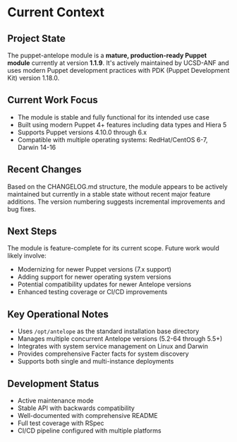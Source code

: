 # Current Context

## Project State
The puppet-antelope module is a **mature, production-ready Puppet module** currently at version **1.1.9**. It's actively maintained by UCSD-ANF and uses modern Puppet development practices with PDK (Puppet Development Kit) version 1.18.0.

## Current Work Focus
- The module is stable and fully functional for its intended use case
- Built using modern Puppet 4+ features including data types and Hiera 5
- Supports Puppet versions 4.10.0 through 6.x
- Compatible with multiple operating systems: RedHat/CentOS 6-7, Darwin 14-16

## Recent Changes
Based on the CHANGELOG.md structure, the module appears to be actively maintained but currently in a stable state without recent major feature additions. The version numbering suggests incremental improvements and bug fixes.

## Next Steps
The module is feature-complete for its current scope. Future work would likely involve:
- Modernizing for newer Puppet versions (7.x support)
- Adding support for newer operating system versions
- Potential compatibility updates for newer Antelope versions
- Enhanced testing coverage or CI/CD improvements

## Key Operational Notes
- Uses `/opt/antelope` as the standard installation base directory
- Manages multiple concurrent Antelope versions (5.2-64 through 5.5+)
- Integrates with system service management on Linux and Darwin
- Provides comprehensive Facter facts for system discovery
- Supports both single and multi-instance deployments

## Development Status
- Active maintenance mode
- Stable API with backwards compatibility
- Well-documented with comprehensive README
- Full test coverage with RSpec
- CI/CD pipeline configured with multiple platforms